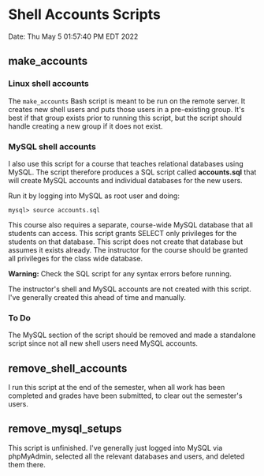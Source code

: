 # Shell Accounts Scripts

Date: Thu May  5 01:57:40 PM EDT 2022

## make_accounts

### Linux shell accounts

The ``make_accounts`` Bash script is meant to be run on the remote server.
It creates new shell users and puts those users in a pre-existing group.
It's best if that group exists prior to running this script,
but the script should handle creating a new group if it does not exist.

### MySQL shell accounts

I also use this script for a course that teaches relational databases using MySQL.
The script therefore produces a SQL script called **accounts.sql**
that will create MySQL accounts and individual databases for the new users.


Run it by logging into MySQL as root user and doing:

```
mysql> source accounts.sql
```

This course also requires a separate, course-wide MySQL database
that all students can access.
This script grants SELECT only privileges for the students on that database.
This script does not create that database but assumes it exists already.
The instructor for the course should be granted all privileges for the class
wide database.

**Warning:** Check the SQL script for any syntax errors before running.

The instructor's shell and MySQL accounts are not created with this script.
I've generally created this ahead of time and manually.

### To Do

The MySQL section of the script should be removed and made a standalone script 
since not all new shell users need MySQL accounts.

## remove_shell_accounts

I run this script at the end of the semester,
when all work has been completed and grades have been submitted,
to clear out the semester's users.

## remove_mysql_setups

This script is unfinished.
I've generally just logged into MySQL via phpMyAdmin,
selected all the relevant databases and users,
and deleted them there.
